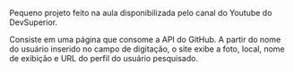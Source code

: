 Pequeno projeto feito na aula disponibilizada pelo canal do Youtube do DevSuperior.

Consiste em uma página que consome a API do GitHub. A partir do nome do usuário inserido no campo de digitação, o site exibe a foto, local, nome de exibição e URL do perfil do usuário pesquisado.
